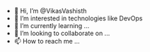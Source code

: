- 👋 Hi, I’m @VikasVashisth
- 👀 I’m interested in technologies like DevOps 
- 🌱 I’m currently learning ...
- 💞️ I’m looking to collaborate on ...
- 📫 How to reach me ...

<!---
VikasVashisth/VikasVashisth is a ✨ special ✨ repository because its `README.md` (this file) appears on your GitHub profile.
You can click the Preview link to take a look at your changes.
--->
